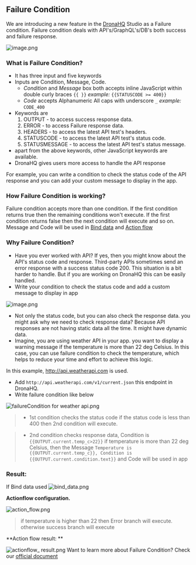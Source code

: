 ## Failure Condition

We are introducing a new feature in the [DronaHQ](https://www.dronahq.com) Studio as a Failure condition. Failure condition deals with API's/GraphQL's/DB's both success and failure response.


![image.png](https://cdn.hashnode.com/res/hashnode/image/upload/v1643206967739/9TmEZWKJ7.png)

###  What is Failure Condition?
- It has three input and five keywords
- Inputs are Condition, Message, Code. 
    - *Condition* and *Message* box both accepts inline JavaScript within double curly braces ```{{ }}``` *example:* ```{{STATUSCODE >= 400}}```
    - *Code* accepts Alphanumeric All caps with underscore ```_``` *example:* ```CODE_400```
-  Keywords are
   1. OUTPUT - to access success response data.
   2. ERROR -  to access Failure response data.
   3. HEADERS - to access the latest API test's headers.
   4. STATUSCODE - to access the latest API test's status code.
   5. STATUSMESSAGE - to access the latest API test's status message.
- apart from the above keywords, other JavaScript keywords are available.
- DronaHQ gives users more access to handle the API response <br>

For example, you can write a condition to check the status code of the API response and you can add your custom message to display in the app.

### How Failure Condition is working?<br>

Failure condition accepts more than one condition. If the first condition returns true then the remaining conditions won't execute. If the first condition returns false then the next condition will execute and so on. Message and Code will be used in [Bind data](https://community.dronahq.com/t/bind-data-using-connectors/781) and [Action flow](https://community.dronahq.com/t/understanding-action-flow/572)

### Why Failure Condition? <br>
- Have you ever worked with API? If yes, then you might know about the API's status code and response. Third-party APIs sometimes send an error response with a success status code 200. This situation is a bit harder to handle. But if you are working on DronaHQ this can be easily handled.
- Write your condition to check the status code and add a custom message to display in app

![image.png](https://cdn.hashnode.com/res/hashnode/image/upload/v1643207149639/5hf_iQv1O.png)

- Not only the status code, but you can also check the response data. you might ask why we need to check response data? Because API responses are not having static data all the time. It might have dynamic data.
- Imagine, you are using weather API in your app. you want to display a warning message if the temperature is more than 22 deg Celsius. In this case, you can use failure condition to check the temperature, which helps to reduce your time and effort to achieve this logic.

In this example, http://api.weatherapi.com is used. 

- Add ```http://api.weatherapi.com/v1/current.json``` this endpoint in DronaHQ.
- Write failure condition like below


![failureCondition for weather api.png](https://cdn.hashnode.com/res/hashnode/image/upload/v1643212686775/iLFW-BRWI.png)
> - 1st condition checks the status code if the status code is less than 400 then 2nd condition will execute.

> - 2nd condition checks response data,  Condition is ```{{OUTPUT.current.temp_c>22}}``` if temperature is more than 22 deg Celsius, then the Message ```Temperature is {{OUTPUT.current.temp_c}}, Condition is {{OUTPUT.current.condition.text}}``` and Code will be used in app 

### Result: <br>
If Bind data used
![bind_data.png](https://cdn.hashnode.com/res/hashnode/image/upload/v1643608933895/poqu_k5Dt.png)

**Actionflow configuration.**

![action_flow.png](https://cdn.hashnode.com/res/hashnode/image/upload/v1643607906424/gtqzurEEq.png)
>  if temperature is higher than 22 then Error branch will execute. otherwise success branch will execute 

**Action flow result: **


![actionflow_ result.png](https://cdn.hashnode.com/res/hashnode/image/upload/v1643608808271/IgQJM8R6W.png)
Want to learn more about Failure Condition? Check our [official document](https://community.dronahq.com/t/failure-response/1008) 